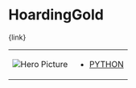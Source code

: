 # HoardingGold 

{link}
<table>
<tr>
<td>

![Hero Picture](hero.png?raw=true "Hero Picture")

</td>
<td>
<ul>
<li>

[PYTHON](HoardingGold.py)

</li>
</td>
</tr>
<table>